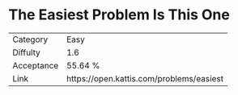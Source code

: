 # The Easiest Problem Is This One

<table>
    <tr>
        <td>Category</td>
        <td>Easy</td>
    </tr>
    <tr>
        <td>Diffulty</td>
        <td>1.6</td>
    </tr>
    <tr>
        <td>Acceptance</td>
        <td>55.64 %</td>
    </tr>
    <tr>
        <td>Link</td>
        <td>https://open.kattis.com/problems/easiest</td>
    </tr>
</table>